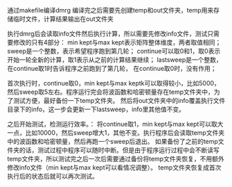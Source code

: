 通过makefile编译dmrg
编译完之后需要先创建temp和out文件夹，temp用来存储临时文件，计算结果输出在out文件夹

执行dmrg后会读取info文件然后执行计算，所以需要先修改info文件，测试只需要修改的只有4部分：
min kept与max kept表示矩阵整体维度，两者取值相同；
sweep是一个整数，表示希望程序跑到第几轮；
continue可以取0和1，取0表示开始一轮全新的计算，取1表示从之前的计算结果继续；
lastsweep是一个整数，在continue取1时告诉程序之前跑到了第几轮， 在continue取0时，没有作用；

首次执行时，continue取0，min kept与max keptk可以取得较小，比如5000，然后sweep取5左右。程序运行完会将波函数和哈密顿量存在temp文件夹中，为了测试方便，最好备份一下temp文件夹。
然后将out文件夹中的info覆盖执行文件目录下的info，这一步会更新一下lastsweep，info里其他值不变。

之后开始测试，检测运行效率。：
将continue取1，min kept与max kept可以取大一点，比如10000，然后sweep增大1，其他不变。执行程序后会读取temp文件夹中的波函数和哈密顿量，然后再跑一个sweep后退出。
如果备份了之前的temp文件夹的话，测试过程中程序可以随时中断。但是由于程序运行过程中会不断读写temp文件夹，所以测试完之后一次后需要通过备份将temp文件夹恢复，不用额外修改info文件（min kept与max kept可以看情况调整）。
temp文件夹恢复成首次执行后的状态后就可以再次测试。
